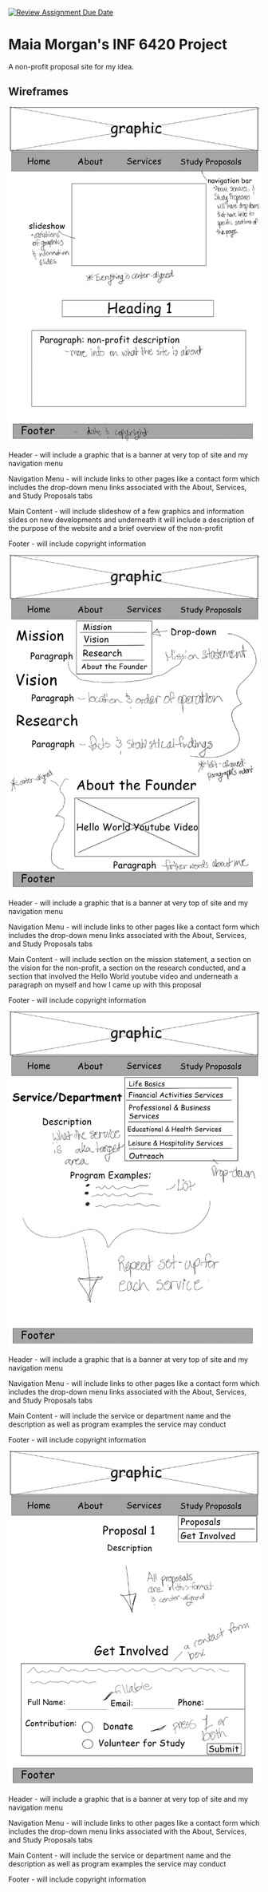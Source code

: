 [![Review Assignment Due Date](https://classroom.github.com/assets/deadline-readme-button-24ddc0f5d75046c5622901739e7c5dd533143b0c8e959d652212380cedb1ea36.svg)](https://classroom.github.com/a/cSGmFTKd)
# Maia Morgan's INF 6420 Project

A non-profit proposal site for my idea.

## Wireframes

![Wireframe of Home Page](wireframes/homewireframe.jpg)

Header - will include a graphic that is a banner at very top of site and my navigation menu

Navigation Menu - will include links to other pages like a contact form which includes the drop-down menu links associated with the About, Services, and Study Proposals tabs

Main Content - will include slideshow of a few graphics and information slides on new developments and underneath it will include a description of the purpose of the website and a brief overview of the non-profit

Footer - will include copyright information

![Wireframe of About Page](wireframes/aboutwireframe.jpg)

Header - will include a graphic that is a banner at very top of site and my navigation menu

Navigation Menu - will include links to other pages like a contact form which includes the drop-down menu links associated with the About, Services, and Study Proposals tabs

Main Content - will include section on the mission statement, a section on the vision for the non-profit, a section on the research conducted, and a section that involved the Hello World youtube video and underneath a paragraph on myself and how I came up with this proposal

Footer - will include copyright information

![Wireframe of Services Page](wireframes/serviceswireframe.jpg)

Header - will include a graphic that is a banner at very top of site and my navigation menu

Navigation Menu - will include links to other pages like a contact form which includes the drop-down menu links associated with the About, Services, and Study Proposals tabs

Main Content - will include the service or department name and the description as well as program examples the service may conduct

Footer - will include copyright information

![Wireframe of Study Proposals Page](wireframes/studyproposalwireframe.jpg)

Header - will include a graphic that is a banner at very top of site and my navigation menu

Navigation Menu - will include links to other pages like a contact form which includes the drop-down menu links associated with the About, Services, and Study Proposals tabs

Main Content - will include the service or department name and the description as well as program examples the service may conduct

Footer - will include copyright information
